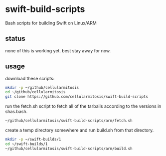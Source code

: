 # swift-build-scripts
Bash scripts for building Swift on Linux/ARM

## status

none of this is working yet.  best stay away for now.

## usage

download these scripts:

```bash
mkdir -p ~/github/cellularmitosis
cd ~/github/cellularmitosis
git clone https://github.com/cellularmitosis/swift-build-scripts
```

run the fetch.sh script to fetch all of the tarballs according to the versions in shas.bash.

```bash
~/github/cellularmitosis/swift-build-scripts/arm/fetch.sh
```

create a temp directory somewhere and run build.sh from that directory.

```bash
mkdir -p ~/swift-builds/1
cd ~/swift-builds/1
~/github/cellularmitosis/swift-build-scripts/arm/build.sh
```
